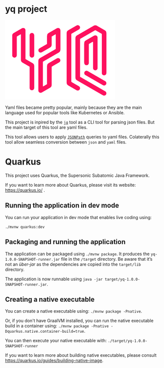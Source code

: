 # yq project

![](logo.png)

Yaml files became pretty popular, mainly because they are the main language used for popular tools like Kubernetes or Ansible.

This project is inpired by the [`jq`](https://stedolan.github.io/jq/) tool as a CLI tool for parsing json files.
But the main target of this tool are yaml files.

This tool allows users to apply [`JSONPath`](https://goessner.net/articles/JsonPath/) queries to yaml files. Colaterally this tool allow seamless conversion between `json` and `yaml` files.


# Quarkus

This project uses Quarkus, the Supersonic Subatomic Java Framework.

If you want to learn more about Quarkus, please visit its website: https://quarkus.io/ .

## Running the application in dev mode

You can run your application in dev mode that enables live coding using:
```
./mvnw quarkus:dev
```

## Packaging and running the application

The application can be packaged using `./mvnw package`.
It produces the `yq-1.0.0-SNAPSHOT-runner.jar` file in the `/target` directory.
Be aware that it’s not an _über-jar_ as the dependencies are copied into the `target/lib` directory.

The application is now runnable using `java -jar target/yq-1.0.0-SNAPSHOT-runner.jar`.

## Creating a native executable

You can create a native executable using: `./mvnw package -Pnative`.

Or, if you don't have GraalVM installed, you can run the native executable build in a container using: `./mvnw package -Pnative -Dquarkus.native.container-build=true`.

You can then execute your native executable with: `./target/yq-1.0.0-SNAPSHOT-runner`

If you want to learn more about building native executables, please consult https://quarkus.io/guides/building-native-image.